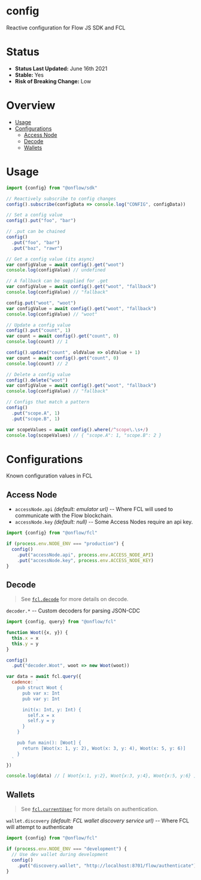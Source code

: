 # config

Reactive configuration for Flow JS SDK and FCL

# Status

- **Status Last Updated:** June 16th 2021
- **Stable:** Yes
- **Risk of Breaking Change:** Low

# Overview

- [Usage](#usage)
- [Configurations](#configurations)
  - [Access Node](#access-node)
  - [Decode](#decode)
  - [Wallets](#Wallets)

# Usage

```javascript
import {config} from "@onflow/sdk"

// Reactively subscribe to config changes
config().subscribe(configData => console.log("CONFIG", configData))

// Set a config value
config().put("foo", "bar")

// .put can be chained
config()
  .put("foo", "bar")
  .put("baz", "rawr")

// Get a config value (its async)
var configValue = await config().get("woot")
console.log(configValue) // undefined

// A fallback can be supplied for .get
var configValue = await config().get("woot", "fallback")
console.log(configValue) // "fallback"

config.put("woot", "woot")
var configValue = await config().get("woot", "fallback")
console.log(configValue) // "woot"

// Update a config value
config().put("count", 1)
var count = await config().get("count", 0)
console.log(count) // 1

config().update("count", oldValue => oldValue + 1)
var count = await config().get("count", 0)
console.log(count) // 2

// Delete a config value
config().delete("woot")
var configValue = await config().get("woot", "fallback")
console.log(configValue) // "fallback"

// Configs that match a pattern
config()
  .put("scope.A", 1)
  .put("scope.B", 1)

var scopeValues = await config().where(/^scope\.\s+/)
console.log(scopeValues) // { "scope.A": 1, "scope.B": 2 }
```

# Configurations

Known configuration values in FCL

## Access Node

- `accessNode.api` _(default: emulator url)_ -- Where FCL will used to communicate with the Flow blockchain.
- `accessNode.key` _(default: null)_ -- Some Access Nodes require an api key.

```javascript
import {config} from "@onflow/fcl"

if (process.env.NODE_ENV === "production") {
  config()
    .put("accessNode.api", process.env.ACCESS_NODE_API)
    .put("accessNode.key", process.env.ACCESS_NODE_KEY)
}
```

## Decode

> See [`fcl.decode`](../decode) for more details on decode.

`decoder.*` -- Custom decoders for parsing JSON-CDC

```javascript
import {config, query} from "@onflow/fcl"

function Woot({x, y}) {
  this.x = x
  this.y = y
}

config()
  .put("decoder.Woot", woot => new Woot(woot))

var data = await fcl.query({
  cadence: `
    pub struct Woot {
      pub var x: Int
      pub var y: Int

      init(x: Int, y: Int) {
        self.x = x
        self.y = y
      }
    }

    pub fun main(): [Woot] {
      return [Woot(x: 1, y: 2), Woot(x: 3, y: 4), Woot(x: 5, y: 6)]
    }
  `
})

console.log(data) // [ Woot{x:1, y:2}, Woot{x:3, y:4}, Woot{x:5, y:6} ]
```

## Wallets

> See [`fcl.currentUser`](../current-user) for more details on authentication.

`wallet.discovery` _(default: FCL wallet discovery service url)_ -- Where FCL will attempt to authenticate

```javascript
import {config} from "@onflow/fcl"

if (process.env.NODE_ENV === "development") {
  // Use dev wallet during development
  config()
    .put("discovery.wallet", "http://localhost:8701/flow/authenticate")
}
```
